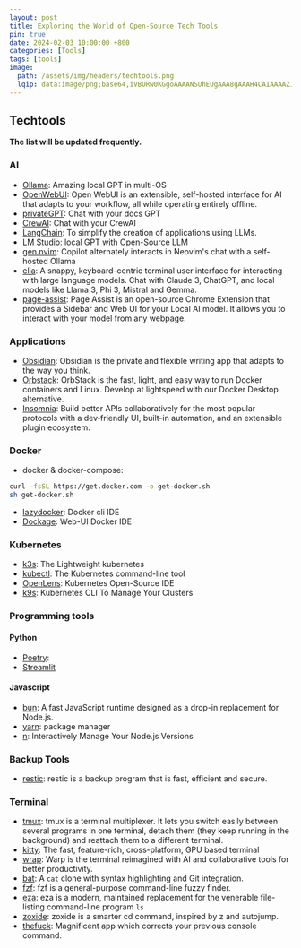```yaml
---
layout: post
title: Exploring the World of Open-Source Tech Tools
pin: true
date: 2024-02-03 10:00:00 +800
categories: [Tools]
tags: [tools]
image:
  path: /assets/img/headers/techtools.png
  lqip: data:image/png;base64,iVBORw0KGgoAAAANSUhEUgAAA8gAAAH4CAIAAAAZ1VPRAALJIklEQVR4Aeyah5IbuxVE0aQ3h/eUv8L//1MOm/NumxaKp9TVZInO4e1d1QgDXNyMHgyG+vj59+Od
---
```


## Techtools

**The list will be updated frequently.**

### AI

- [Ollama](https://ollama.ai/): Amazing local GPT in multi-OS
- [OpenWebUI](https://openwebui.com/): Open WebUI is an extensible, self-hosted interface for AI that adapts to your workflow, all while operating entirely offline.
- [privateGPT](https://github.com/imartinez/privateGPT): Chat with your docs GPT
- [CrewAI](https://github.com/joaomdmoura/crewAI): Chat with your CrewAI
- [LangChain](https://python.langchain.com/docs/get_started/introduction): To simplify the creation of applications using LLMs.
- [LM Studio](https://lmstudio.ai/): local GPT with Open-Source LLM
- [gen.nvim](https://github.com/David-Kunz/gen.nvim): Copilot alternately interacts in Neovim's chat with a self-hosted Ollama
- [elia](https://github.com/darrenburns/elia): A snappy, keyboard-centric terminal user interface for interacting with large language models. Chat with Claude 3, ChatGPT, and local models like Llama 3, Phi 3, Mistral and Gemma.
- [page-assist](https://github.com/n4ze3m/page-assist): Page Assist is an open-source Chrome Extension that provides a Sidebar and Web UI for your Local AI model. It allows you to interact with your model from any webpage.

### Applications

- [Obsidian](https://obsidian.md/): Obsidian is the private and flexible writing app that adapts to the way you think.
- [Orbstack](https://orbstack.dev/): OrbStack is the fast, light, and easy way to run Docker containers and Linux. Develop at lightspeed with our Docker Desktop alternative.
- [Insomnia](https://insomnia.rest/): Build better APIs collaboratively for the most popular protocols with a dev‑friendly UI, built-in automation, and an extensible plugin ecosystem.

### Docker

- docker & docker-compose:

```bash
curl -fsSL https://get.docker.com -o get-docker.sh
sh get-docker.sh
```

- [lazydocker](https://github.com/jesseduffield/lazydocker): Docker cli IDE
- [Dockage](https://github.com/louislam/dockge): Web-UI Docker IDE

### Kubernetes

- [k3s](https://k3s.io/): The Lightweight kubernetes
- [kubectl](https://kubernetes.io/docs/tasks/tools/): The Kubernetes command-line tool
- [OpenLens](https://github.com/MuhammedKalkan/OpenLens): Kubernetes Open-Source IDE
- [k9s](https://k9scli.io/): Kubernetes CLI To Manage Your Clusters

### Programming tools

#### Python

- [Poetry](https://python-poetry.org/):
- [Streamlit](https://docs.streamlit.io/)

#### Javascript

- [bun](https://bun.sh/docs/installation): A fast JavaScript runtime designed as a drop-in replacement for Node.js.
- [yarn](https://classic.yarnpkg.com/lang/en/docs/install/#mac-stable): package manager
- [n](https://github.com/tj/n): Interactively Manage Your Node.js Versions

### Backup Tools

- [restic](https://github.com/restic/restic): restic is a backup program that is fast, efficient and secure.

### Terminal

- [tmux](https://github.com/tmux/tmux/wiki): tmux is a terminal multiplexer. It lets you switch easily between several programs in one terminal, detach them (they keep running in the background) and reattach them to a different terminal.
- [kitty](https://sw.kovidgoyal.net/kitty/): The fast, feature-rich, cross-platform, GPU based terminal
- [wrap](https://www.warp.dev/): Warp is the terminal reimagined with AI and collaborative tools for better productivity.
- [bat](https://github.com/sharkdp/bat): A `cat` clone with syntax highlighting and Git integration.
- [fzf](https://github.com/junegunn/fzf): fzf is a general-purpose command-line fuzzy finder.
- [eza](https://github.com/eza-community/eza): eza is a modern, maintained replacement for the venerable file-listing command-line program `ls`
- [zoxide](https://github.com/ajeetdsouza/zoxide): zoxide is a smarter cd command, inspired by z and autojump.
- [thefuck](https://github.com/nvbn/thefuck): Magnificent app which corrects your previous console command.
